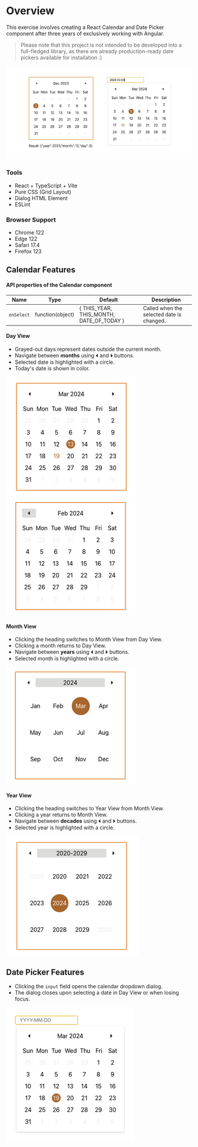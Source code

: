 # Overview

This exercise involves creating a React Calendar and Date Picker component after three years of exclusively working with Angular.

> Please note that this project is not intended to be developed into a full-fledged library, as there are already production-ready date pickers available for installation :)

![example screenshot](/screenshots/example.png)

### Tools

- React + TypeScript + Vite
- Pure CSS (Grid Layout)
- Dialog HTML Element
- ESLint

### Browser Support

- Chrome 122
- Edge 122
- Safari 17.4
- Firefox 123

## Calendar Features

#### API properties of the Calendar component

| Name       | Type             | Default                                  | Description                               |
| ---------- | ---------------- | ---------------------------------------- | ----------------------------------------- |
| `onSelect` | function(object) | { THIS_YEAR, THIS_MONTH, DATE_OF_TODAY } | Called when the selected date is changed. |

#### Day View

- Grayed-out days represent dates outside the current month.
- Navigate between **months** using ⏴ and ⏵ buttons.
- Selected date is highlighted with a circle.
- Today's date is shown in color.

![day view screenshot 1](/screenshots/day_view_1.png)
![day view screenshot 2](/screenshots/day_view_2.png)

#### Month View

- Clicking the heading switches to Month View from Day View.
- Clicking a month returns to Day View.
- Navigate between **years** using ⏴ and ⏵ buttons.
- Selected month is highlighted with a circle.

![month view sceenshot](/screenshots/month_view.png)

#### Year View

- Clicking the heading switches to Year View from Month View.
- Clicking a year returns to Month View.
- Navigate between **decades** using ⏴ and ⏵ buttons.
- Selected year is highlighted with a circle.

![year view screenshot](/screenshots/year_view.png)

## Date Picker Features

- Clicking the `input` field opens the calendar dropdown dialog.
- The dialog closes upon selecting a date in Day View or when losing focus.

![date picker screenshot](/screenshots/date_picker.png)
